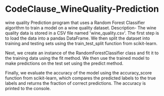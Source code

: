 # CodeClause_WineQuality-Prediction
wine quality Prediction program that uses a Random Forest Classifier algorithm to train a model on a wine quality dataset. 
Description-
 The wine quality data is stored in a CSV file named 'wine_quality.csv'. The first step is to load the data into a pandas DataFrame. We then split the dataset into training and testing sets using the train_test_split function from scikit-learn.

Next, we create an instance of the RandomForestClassifier class and fit it to the training data using the fit method. We then use the trained model to make predictions on the test set using the predict method.

Finally, we evaluate the accuracy of the model using the accuracy_score function from scikit-learn, which compares the predicted labels to the true labels and returns the fraction of correct predictions. The accuracy is printed to the console.
